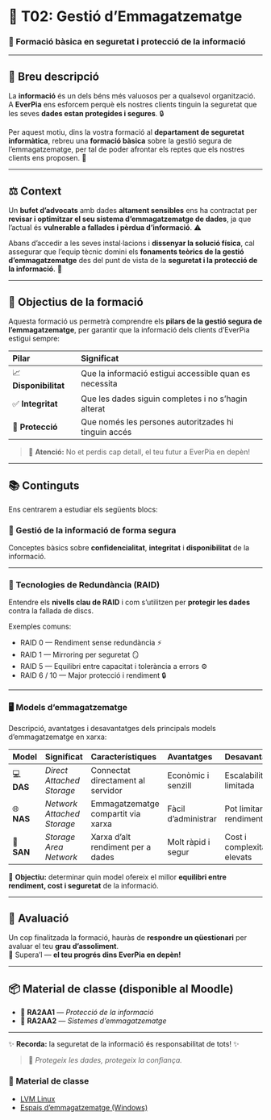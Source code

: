 # 🧠 T02: Gestió d’Emmagatzematge  
### 💾 Formació bàsica en seguretat i protecció de la informació  

---

## 📝 Breu descripció

La **informació** és un dels béns més valuosos per a qualsevol organització.  
A **EverPia** ens esforcem perquè els nostres clients tinguin la seguretat que les seves **dades estan protegides i segures**. 🔒  

Per aquest motiu, dins la vostra formació al **departament de seguretat informàtica**, rebreu una **formació bàsica** sobre la gestió segura de l’emmagatzematge, per tal de poder afrontar els reptes que els nostres clients ens proposen. 🚀  

---

## ⚖️ Context

Un **bufet d’advocats** amb dades **altament sensibles** ens ha contractat per **revisar i optimitzar el seu sistema d’emmagatzematge de dades**, ja que l’actual és **vulnerable a fallades i pèrdua d’informació**. ⚠️  

Abans d’accedir a les seves instal·lacions i **dissenyar la solució física**, cal assegurar que l’equip tècnic domini els **fonaments teòrics de la gestió d’emmagatzematge** des del punt de vista de la **seguretat i la protecció de la informació**. 🧩  

---

## 🎯 Objectius de la formació

Aquesta formació us permetrà comprendre els **pilars de la gestió segura de l’emmagatzematge**, per garantir que la informació dels clients d’EverPia estigui sempre:

| Pilar | Significat |
|:------|:------------|
| 📈 **Disponibilitat** | Que la informació estigui accessible quan es necessita |
| ✅ **Integritat** | Que les dades siguin completes i no s’hagin alterat |
| 🔐 **Protecció** | Que només les persones autoritzades hi tinguin accés |

> 👀 **Atenció:** No et perdis cap detall, el teu futur a EverPia en depèn!

---

## 📚 Continguts

Ens centrarem a estudiar els següents blocs:

### 🔰 Gestió de la informació de forma segura
Conceptes bàsics sobre **confidencialitat**, **integritat** i **disponibilitat** de la informació.

---

### 💽 Tecnologies de Redundància (RAID)
Entendre els **nivells clau de RAID** i com s’utilitzen per **protegir les dades** contra la fallada de discs.  

Exemples comuns:
- RAID 0 — Rendiment sense redundància ⚡  
- RAID 1 — Mirroring per seguretat 🪞  
- RAID 5 — Equilibri entre capacitat i tolerància a errors ⚙️  
- RAID 6 / 10 — Major protecció i rendiment 🔒  

---

### 🖥️ Models d’emmagatzematge
Descripció, avantatges i desavantatges dels principals models d’emmagatzematge en xarxa:

| Model | Significat | Característiques | Avantatges | Desavantatges |
|:------|:------------|:----------------|:------------|:----------------|
| 💻 **DAS** | *Direct Attached Storage* | Connectat directament al servidor | Econòmic i senzill | Escalabilitat limitada |
| 🌐 **NAS** | *Network Attached Storage* | Emmagatzematge compartit via xarxa | Fàcil d’administrar | Pot limitar el rendiment |
| 🧩 **SAN** | *Storage Area Network* | Xarxa d’alt rendiment per a dades | Molt ràpid i segur | Cost i complexitat elevats |

🎯 **Objectiu:** determinar quin model ofereix el millor **equilibri entre rendiment, cost i seguretat** de la informació.

---

## 🧾 Avaluació

Un cop finalitzada la formació, hauràs de **respondre un qüestionari** per avaluar el teu **grau d’assoliment**.  
💪 Supera’l — **el teu progrés dins EverPia en depèn!**

---

## 📦 Material de classe (disponible al Moodle)

- 📘 **RA2AA1** — *Protecció de la informació*  
- 💾 **RA2AA2** — *Sistemes d’emmagatzematge*  

---


✨ **Recorda:** la seguretat de la informació és responsabilitat de tots! ✨  
> 🔐 *Protegeix les dades, protegeix la confiança.*

### 📘 Material de classe

- [LVM Linux](https://docs.google.com/presentation/d/1EFSMfLQRM0wvxRFEvXLN0oaiBq3goWNQ/edit?usp=sharing&ouid=104728425662496836733&rtpof=true&sd=true)
- [Espais d’emmagatzematge (Windows)](https://docs.google.com/presentation/d/1Xi9atPzB6fmiLM0qmKP2PxBrixb-s-ZB/edit?usp=sharing&ouid=104728425662496836733&rtpof=true&sd=true)
